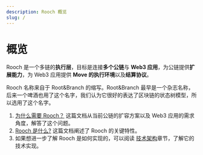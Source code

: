```yaml
---
description: Rooch 概览 
slug: /
---
```


# 概览

Rooch 是一个多链的**执行层**，目标是连接**多个公链**与 **Web3 应用**，为公链提供**扩展能力**，为 Web3 应用提供 **Move 的执行环境**以及**结算协议**。

Rooch 名称来自于 Root&Branch 的缩写。Root&Branch 最早是一个杂志名称，后来一个啤酒也用了这个名字，我们认为它很好的表达了区块链的状态树模型，所以选用了这个名字。

1. [为什么需要 Rooch？](./01-why-rooch.md)  这篇文档从当前公链的扩容方案以及 Web3 应用的需求角度，解答了这个问题。
2. [Rooch 是什么?](./02-what-is-rooch.md) 这篇文档阐述了 Rooch 的关键特性。
3. 如果想进一步了解 Rooch 是如何实现的，可以阅读 [技术架构](../02-technology/)章节，了解它的技术实现。